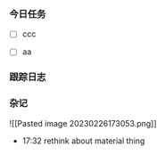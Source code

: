 
### 今日任务
- [ ] ccc
- [ ] aa



### 跟踪日志


### 杂记


![[Pasted image 20230226173053.png]]
- 17:32 rethink about material thing 
